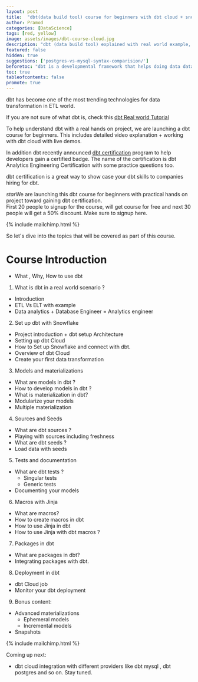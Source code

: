 ```yaml
---
layout: post
title:  "dbt(data build tool) course for beginners with dbt cloud + snowflake for dbt certification"
author: Pramod
categories: [DataScience]
tags: [red, yellow]
image: assets/images/dbt-course-cloud.jpg
description: "dbt (data build tool) explained with real world example, going from ETL to ELT and where exactly dbt fits in data transformation. A detailed course towards dbt certification"
featured: false
hidden: true
suggestions: ['postgres-vs-mysql-syntax-comparision/']
beforetoc: "dbt is a developmental framework that helps doing data data tranformation with simple SELECT queris. "
toc: true
tableofcontents: false
promote: true
---
```


dbt has become one of the most trending technologies for data transformation in ETL world.

If you are not sure of what dbt is, check this [dbt Real world Tutorial](/dbt-tutorial-real-world-scenario-guide/)

To help understand dbt with a real hands on project, we are launching a dbt course for beginners. This includes 
detailed video explanation + working with dbt cloud with live demos.

In addition dbt recently announced [dbt certification](https://www.getdbt.com/blog/dbt-certification-program/) program to help 
developers gain a certified badge. The name of the certification is dbt Analytics Engineering Certification with some practice questions too.  

dbt certification is a great way to show case your dbt skills to companies hiring for dbt. 


<div class="alert alert-warning" role="alert">
    <span class="text"><i class="material-icons">star</i>We are launching this dbt course for beginners with practical hands on project toward gaining dbt certification. <br>
      First 20 people to signup for the course, will get course for free and next 30 people will get a 50% discount. Make sure to signup here.
   </span>
</div>

{% include mailchimp.html %}


So let's dive into the topics that will be covered as part of this course. 

# Course Introduction
- What , Why, How to use dbt

1. What is dbt in a real world scenario ?
- Introduction
- ETL Vs ELT with example
- Data analytics + Database Engineer = Analytics engineer

2. Set up dbt with Snowflake
- Project introduction + dbt setup Architecture
- Setting up dbt Cloud
- How to Set up Snowflake and connect with dbt.
- Overview of dbt Cloud
- Create your first data transformation

3. Models and materializations
- What are models in dbt ?
- How to develop models in dbt ?
- What is materialization in dbt?
- Modularize your models
- Multiple materialization

4. Sources and Seeds
- What are dbt sources ?
- Playing with sources including freshness
- What are dbt seeds ?
- Load data with seeds

5. Tests and documentation
- What are dbt tests ?
  - Singular tests
  - Generic tests
- Documenting your models

6. Macros with Jinja
- What are macros?
- How to create macros in dbt
- How to use Jinja in dbt
- How to use Jinja with dbt macros ?

7. Packages in dbt
- What are packages in dbt?
- Integrating packages with dbt.

8. Deployment in dbt
- dbt Cloud job
- Monitor your dbt deployment

9. Bonus content:
- Advanced materializations
  - Ephemeral models
  - Incremental models
- Snapshots


{% include mailchimp.html %}

Coming up next: 

- dbt cloud integration with different providers like dbt mysql , dbt postgres and so on. Stay tuned. 
